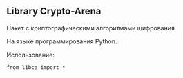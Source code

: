 Library Crypto-Arena
-
Пакет с криптографическими алгоритмами шифрования.

На языке программирования Python.

Использование:

    
    from libca import *
